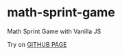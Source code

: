 # math-sprint-game

Math Sprint Game with Vanilla JS

Try on [GITHUB PAGE](https://buumu8.github.io/math-sprint-game)
